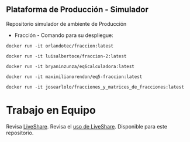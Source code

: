 ## Plataforma de Producción - Simulador

Repositorio simulador de ambiente de Producción


* Fracción - Comando para su despliegue:
```
docker run -it orlandotec/fraccion:latest

docker run -it luisalbertoce/fraccion-2:latest

docker run -it bryaninzunza/eq6calculadora:latest

docker run -it maximilianorendon/eq5-fraccion:latest

docker run -it josearlolo/fracciones_y_matrices_de_fracciones:latest
```

# Trabajo en Equipo

Revisa [LiveShare](https://youtu.be/9QXwSg9-2qQ). Revisa el [uso de LiveShare](https://www.youtube.com/watch?v=nj535VbE9pQ). Disponible para este repositorio.
